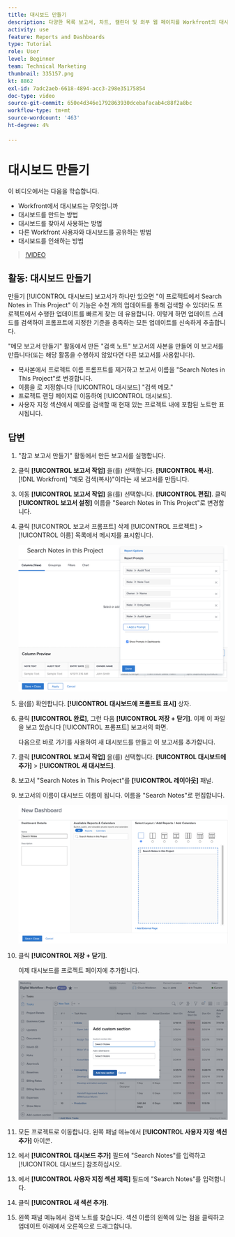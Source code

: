 ```yaml
---
title: 대시보드 만들기
description: 다양한 목록 보고서, 차트, 캘린더 및 외부 웹 페이지를 Workfront의 대시보드에 결합하는 방법에 대해 알아봅니다.
activity: use
feature: Reports and Dashboards
type: Tutorial
role: User
level: Beginner
team: Technical Marketing
thumbnail: 335157.png
kt: 8862
exl-id: 7adc2aeb-6618-4894-acc3-298e35175854
doc-type: video
source-git-commit: 650e4d346e1792863930dcebafacab4c88f2a8bc
workflow-type: tm+mt
source-wordcount: '463'
ht-degree: 4%

---
```


# 대시보드 만들기

이 비디오에서는 다음을 학습합니다.

* Workfront에서 대시보드는 무엇입니까
* 대시보드를 만드는 방법
* 대시보드를 찾아서 사용하는 방법
* 다른 Workfront 사용자와 대시보드를 공유하는 방법
* 대시보드를 인쇄하는 방법

>[!VIDEO](https://video.tv.adobe.com/v/335157/?quality=12&learn=on)

## 활동: 대시보드 만들기

만들기 [!UICONTROL 대시보드] 보고서가 하나만 있으면 &quot;이 프로젝트에서 Search Notes in This Project&quot; 이 기능은 수천 개의 업데이트를 통해 검색할 수 있더라도 프로젝트에서 수행한 업데이트를 빠르게 찾는 데 유용합니다. 이렇게 하면 업데이트 스레드를 검색하여 프롬프트에 지정한 기준을 충족하는 모든 업데이트를 신속하게 추출합니다.

&quot;메모 보고서 만들기&quot; 활동에서 만든 &quot;검색 노트&quot; 보고서의 사본을 만들어 이 보고서를 만듭니다(또는 해당 활동을 수행하지 않았다면 다른 보고서를 사용합니다).

* 복사본에서 프로젝트 이름 프롬프트를 제거하고 보고서 이름을 &quot;Search Notes in This Project&quot;로 변경합니다.
* 이름을 로 지정합니다 [!UICONTROL 대시보드] &quot;검색 메모.&quot;
* 프로젝트 랜딩 페이지로 이동하여 [!UICONTROL 대시보드].
* 사용자 지정 섹션에서 메모를 검색할 때 현재 있는 프로젝트 내에 포함된 노트만 표시됩니다.

## 답변

1. &quot;참고 보고서 만들기&quot; 활동에서 만든 보고서를 실행합니다.
1. 클릭 **[!UICONTROL 보고서 작업]** 을(를) 선택합니다. **[!UICONTROL 복사]**. [!DNL Workfront] &quot;메모 검색(복사)&quot;이라는 새 보고서를 만듭니다.
1. 이동 **[!UICONTROL 보고서 작업]** 을(를) 선택합니다. **[!UICONTROL 편집]**. 클릭 **[!UICONTROL 보고서 설정]** 이름을 &quot;Search Notes in This Project&quot;로 변경합니다.
1. 클릭 [!UICONTROL 보고서 프롬프트] 삭제 [!UICONTROL 프로젝트] > [!UICONTROL 이름] 목록에서 메시지를 표시합니다.

   ![새 대시보드를 만드는 화면의 이미지입니다](assets/edit-report-prompts.png)

1. 을(를) 확인합니다. **[!UICONTROL 대시보드에 프롬프트 표시]** 상자.
1. 클릭 **[!UICONTROL 완료]**, 그런 다음 **[!UICONTROL 저장 + 닫기]**. 이제 이 파일을 보고 있습니다 [!UICONTROL 프롬프트] 보고서의 화면.

   다음으로 바로 가기를 사용하여 새 대시보드를 만들고 이 보고서를 추가합니다.

1. 클릭 **[!UICONTROL 보고서 작업]** 을(를) 선택합니다. **[!UICONTROL 대시보드에 추가]** > **[!UICONTROL 새 대시보드]**.
1. 보고서 &quot;Search Notes in This Project&quot;를 **[!UICONTROL 레이아웃]** 패널.
1. 보고서의 이름이 대시보드 이름이 됩니다. 이름을 &quot;Search Notes&quot;로 편집합니다.

   ![새 대시보드를 만드는 화면의 이미지입니다](assets/create-dashboard.png)

1. 클릭 **[!UICONTROL 저장 + 닫기]**.

   이제 대시보드를 프로젝트 페이지에 추가합니다.

   ![새 대시보드를 만드는 화면의 이미지입니다](assets/add-custom-section.png)

1. 모든 프로젝트로 이동합니다. 왼쪽 패널 메뉴에서 **[!UICONTROL 사용자 지정 섹션 추가]** 아이콘.
1. 에서 **[!UICONTROL 대시보드 추가]** 필드에 &quot;Search Notes&quot;를 입력하고 [!UICONTROL 대시보드] 참조하십시오.
1. 에서 **[!UICONTROL 사용자 지정 섹션 제목]** 필드에 &quot;Search Notes&quot;를 입력합니다.
1. 클릭 **[!UICONTROL 새 섹션 추가]**.
1. 왼쪽 패널 메뉴에서 검색 노트를 찾습니다. 섹션 이름의 왼쪽에 있는 점을 클릭하고 업데이트 아래에서 오른쪽으로 드래그합니다.
